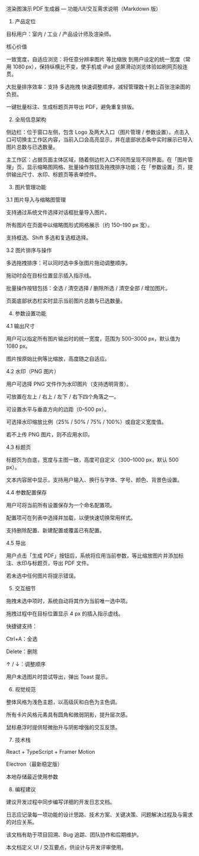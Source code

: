 渲染图演示 PDF 生成器 — 功能/UI/交互需求说明（Markdown 版）

1. 产品定位

目标用户：室内 / 工业 / 产品设计师及渲染师。

核心价值

一致宽度，自适应浏览：将任意分辨率图片 等比缩放 到用户设定的统一宽度（常用 1080 px），保持纵横比不变，使手机或 iPad 竖屏滑动浏览体验如刷网页般连贯。

大批量排序效率：支持 多选拖拽 快速调整顺序，减轻管理数十到上百张渲染图的负担。

一键批量标注、生成标题页并导出 PDF，避免重复排版。

2. 全局信息架构

侧边栏：位于窗口左侧，包含 Logo 及两大入口（图片管理 / 参数设置）。点击入口可切换主工作区内容，当前入口会高亮显示，并在底部状态条中实时展示已导入图片总数与已选数量。

主工作区：占据页面主体区域，随着侧边栏入口不同而呈现不同界面。在「图片管理」页，显示缩略图网格、批量操作按钮及拖拽排序功能；在「参数设置」页，提供输出尺寸、水印、标题页等表单控件。

3. 图片管理功能

3.1 图片导入与缩略图管理

支持通过系统文件选择对话框批量导入图片。

所有图片在页面中以缩略图形式网格展示（约 150–190 px 宽）。

支持框选、Shift 多选和复选框选择。

3.2 图片排序与操作

多选拖拽排序：可以同时选中多张图片拖动调整顺序。

拖动时会在目标位置显示插入指示线。

批量操作按钮包括：全选 / 清空选择 / 删除所选 / 清空全部 / 增加图片。

页面底部状态栏实时显示当前图片总数与已选数量。

4. 参数设置功能

4.1 输出尺寸

用户可以指定所有图片输出时的统一宽度，范围为 500–3000 px，默认值为 1080 px。

图片按原始比例等比缩放，高度随之自适应。

4.2 水印（PNG 图片）

用户可选择 PNG 文件作为水印图片（支持透明背景）。

可放置在左上 / 右上 / 左下 / 右下四个角落之一。

可设置水平与垂直方向的边距（0–500 px）。

可选择水印缩放比例（25% / 50% / 75% / 100%）或自定义宽度值。

若不上传 PNG 图片，则不应用水印。

4.3 标题页

标题页为白底，宽度与主图一致，高度可自定义（300–1000 px，默认 500 px）。

文本内容居中显示，支持用户输入、换行与字体、字号、颜色、背景色设置。

4.4 参数配置保存

用户可将当前所有设置保存为一个命名配置项。

配置项可在列表中选择并加载，以便快速切换常用样式。

支持删除配置、新建配置或覆盖已有配置。

4.5 导出

用户点击「生成 PDF」按钮后，系统将应用当前参数，等比缩放图片并添加标注、水印与标题页，导出 PDF 文件。

若未选中任何图片将提示错误。

5. 交互细节

拖拽未选中项时，系统自动将其作为当前唯一选中项。

拖拽过程中在目标位置显示 4 px 的插入指示虚线。

快捷键支持：

Ctrl+A：全选

Delete：删除

↑ / ↓：调整顺序

用户未选图片时尝试导出，弹出 Toast 提示。

6. 视觉规范

整体风格为浅色主题，以高级灰和白色为主色调。

所有卡片风格元素具有圆角和微弱阴影，提升层次感。

鼠标悬浮时提供轻微抬升与阴影增强的交互反馈。

7. 技术栈

React + TypeScript + Framer Motion

Electron（最新稳定版）

本地存储最近使用参数

8. 编程建议

建议开发过程中同步编写详细的开发日志文档。

日志应记录每一项功能的设计思路、技术方案、关键决策、问题解决过程及与需求的对应关系。

该文档有助于项目回溯、Bug 追踪、团队协作和后期维护。

本文档定义 UI / 交互要点，供设计与开发评审使用。

